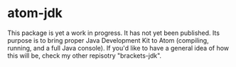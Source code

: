 # atom-jdk

This package is yet a work in progress. It has not yet been published. Its purpose is to bring proper Java Development Kit to Atom (compiling, running, and a full Java console). If you'd like to have a general idea of how this will be, check my other repisotry "brackets-jdk". 
